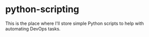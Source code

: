# python-scripting
This is the place where I'll store simple Python scripts to help with automating DevOps tasks.
